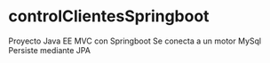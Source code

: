 # controlClientesSpringboot
Proyecto Java EE MVC con Springboot
Se conecta a un motor MySql
Persiste mediante JPA
